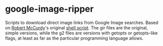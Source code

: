 # google-image-ripper
Scripts to download direct image links from Google Image searches.  Based on [Robert McCurdy](https://www.rmccurdy.com/)'s original [shell script](https://www.rmccurdy.com/gal/femalecelebs/gal).  The gir files are the original, simple versions, while the g2 files are versions with getopts or getopts-like flags, at least as far as the particular programming language allows.
